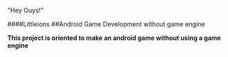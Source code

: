 "Hey Guys!"

####Littleions
##Android Game Development without game engine

**This project is oriented to make an android game without using a game engine**
